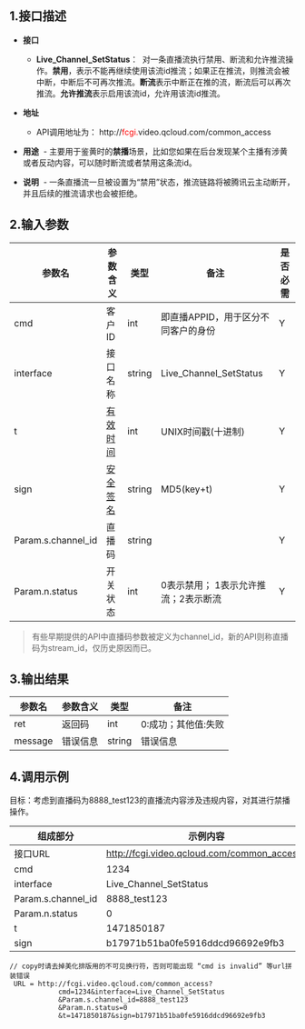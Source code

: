 ﻿
## 1.接口描述

- **接口**
  - **Live_Channel_SetStatus**：
  对一条直播流执行禁用、断流和允许推流操作。**禁用**，表示不能再继续使用该流id推流；如果正在推流，则推流会被中断，中断后不可再次推流。**断流**表示中断正在推的流，断流后可以再次推流。**允许推流**表示启用该流id，允许用该流id推流。

- **地址**
  - API调用地址为： http://<font color='red'>fcgi.</font>video.qcloud.com/common_access

- **用途**
  - 主要用于鉴黄时的**禁播**场景，比如您如果在后台发现某个主播有涉黄或者反动内容，可以随时断流或者禁用这条流id。

- **说明**
  - 一条直播流一旦被设置为“禁用”状态，推流链路将被腾讯云主动断开，并且后续的推流请求也会被拒绝。

## 2.输入参数

| 参数名 | 参数含义 | 类型 | 备注 | 是否必需 |
|---------|---------|---------|---------|---------|
| cmd                        | 客户ID     | int       | 即直播APPID，用于区分不同客户的身份 |  Y          | 
| interface                 | 接口名称   | string |  Live_Channel_SetStatus |  Y          | 
| t | [有效时间](https://www.qcloud.com/doc/api/258/5956#.E5.AE.89.E5.85.A8.E6.A3.80.E6.9F.A5) | int  | UNIX时间戳(十进制) |  Y | 
| sign | [安全签名](https://www.qcloud.com/doc/api/258/5956#.E5.AE.89.E5.85.A8.E6.A3.80.E6.9F.A5) | string | MD5(key+t) | Y | 
| Param.s.channel_id | 直播码 | string | | Y|
| Param.n.status | 开关状态 | int | 0表示禁用； 1表示允许推流；2表示断流 | Y|

> 有些早期提供的API中直播码参数被定义为channel_id，新的API则称直播码为stream_id，仅历史原因而已。

## 3.输出结果
| 参数名 | 参数含义 | 类型 | 备注            |
|---------|---------|---------|------------------|
| ret      | 返回码 |   int  |  0:成功；其他值:失败|
| message | 错误信息 |   string  |  错误信息|
 
## 4.调用示例
目标：考虑到直播码为8888_test123的直播流内容涉及违规内容，对其进行禁播操作。

| 组成部分 |   示例内容           |
|-------------|------------------|
|接口URL| http://fcgi.video.qcloud.com/common_access?|
|cmd       | 1234 |
|interface       | Live_Channel_SetStatus |
|Param.s.channel_id | 8888_test123 |
|Param.n.status | 0 |
|t |1471850187 |
|sign | b17971b51ba0fe5916ddcd96692e9fb3 |

```
// copy时请去掉美化排版用的不可见换行符，否则可能出现 “cmd is invalid” 等url拼装错误
 URL = http://fcgi.video.qcloud.com/common_access?
			cmd=1234&interface=Live_Channel_SetStatus
			&Param.s.channel_id=8888_test123
			&Param.n.status=0
			&t=1471850187&sign=b17971b51ba0fe5916ddcd96692e9fb3
```







